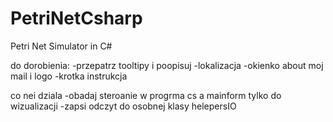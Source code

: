 # PetriNetCsharp
Petri Net Simulator in C#

do dorobienia:
-przepatrz tooltipy i poopisuj
-lokalizacja
-okienko about moj mail i logo
-krotka instrukcja


co nei dziala
-obadaj steroanie w progrma cs a mainform tylko do wizualizacji
-zapsi odczyt do osobnej klasy helepersIO








